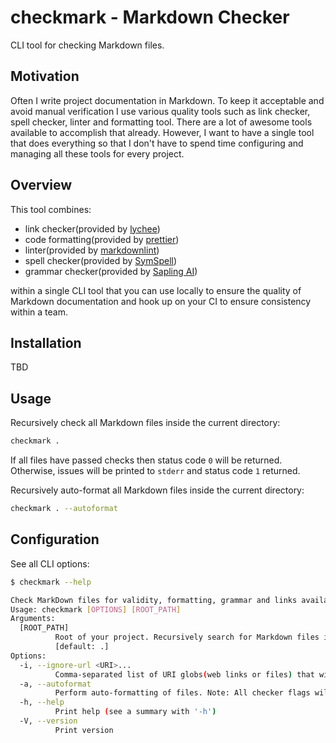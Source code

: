 # checkmark - Markdown Checker

CLI tool for checking Markdown files.

## Motivation

Often I write project documentation in Markdown.
To keep it acceptable and avoid manual verification I use various quality tools such as link checker, spell checker, linter and formatting tool.
There are a lot of awesome tools available to accomplish that already.
However, I want to have a single tool that does everything so that I don't have to spend time configuring and managing all these tools for every project.

## Overview

This tool combines:

- link checker(provided by [lychee](https://github.com/lycheeverse/lychee/))
- code formatting(provided by [prettier](https://github.com/prettier/prettier))
- linter(provided by [markdownlint](https://github.com/DavidAnson/markdownlint))
- spell checker(provided by [SymSpell](https://github.com/wolfgarbe/SymSpell))
- grammar checker(provided by [Sapling AI](https://sapling.ai))

within a single CLI tool that you can use locally to ensure the quality of Markdown documentation and hook up on your CI to ensure consistency within a team.

## Installation

TBD

## Usage

Recursively check all Markdown files inside the current directory:

```sh
checkmark .
```

If all files have passed checks then status code `0` will be returned.
Otherwise, issues will be printed to `stderr` and status code `1` returned.

Recursively auto-format all Markdown files inside the current directory:

```sh
checkmark . --autoformat
```

## Configuration

See all CLI options:

```sh
$ checkmark --help

Check MarkDown files for validity, formatting, grammar and links availability(web URLs as well as file links)
Usage: checkmark [OPTIONS] [ROOT_PATH]
Arguments:
  [ROOT_PATH]
          Root of your project. Recursively search for Markdown files in this folder
          [default: .]
Options:
  -i, --ignore-url <URI>...
          Comma-separated list of URI globs(web links or files) that will be ignored by link checker. You can also provide this arguments multiple times
  -a, --autoformat
          Perform auto-formatting of files. Note: All checker flags will be ignored in this mode. Note: This will modify your files!
  -h, --help
          Print help (see a summary with '-h')
  -V, --version
          Print version
```
